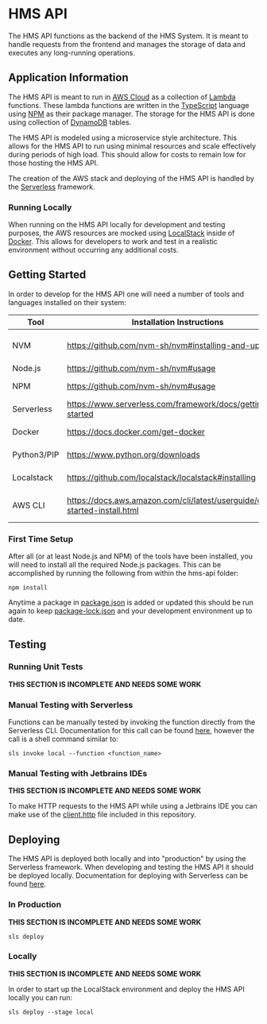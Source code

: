 [//]: # (Anytime that you do something and go "that wasn't in the documentation"...
 you should obviously update this or any other README, doc file, or comment in the code!)
# HMS API
[//]: # (TODO I feel like there is a good bit more "general" information we could include here)
The HMS API functions as the backend of the HMS System.  It is meant to handle requests from the frontend and manages the storage of data and executes any long-running operations.


## Application Information
The HMS API is meant to run in [AWS Cloud](https://aws.amazon.com/getting-started/?ref=docs_gateway) as a collection of [Lambda](https://docs.aws.amazon.com/lambda/latest/dg/welcome.html) functions.  These lambda functions are written in the [TypeScript](https://www.typescriptlang.org/) language using [NPM](https://docs.npmjs.com/about-npm) as their package manager.  The storage for the HMS API is done using collection of [DynamoDB](https://aws.amazon.com/dynamodb/) tables.

The HMS API is modeled using a microservice style architecture. This allows for the HMS API to run using minimal resources and scale effectively during periods of high load.  This should allow for costs to remain low for those hosting the HMS API.

The creation of the AWS stack and deploying of the HMS API is handled by the [Serverless](https://www.serverless.com/framework/docs) framework.


### Running Locally
When running on the HMS API locally for development and testing purposes, the AWS resources are mocked using [LocalStack](https://localstack.cloud/) inside of [Docker](https://docs.docker.com/get-started/).  This allows for developers to work and test in a realistic environment without occurring any additional costs.


## Getting Started
In order to develop for the HMS API one will need a number of tools and languages installed on their system:

| Tool        | Installation Instructions                                                     | Purpose                             |
|-------------|-------------------------------------------------------------------------------|-------------------------------------|
| NVM         | https://github.com/nvm-sh/nvm#installing-and-updating                         | Installing and managing Node.js/NPM |
| Node.js     | https://github.com/nvm-sh/nvm#usage                                           | Writing code                        |
| NPM         | https://github.com/nvm-sh/nvm#usage                                           | Node package management             |
| Serverless  | https://www.serverless.com/framework/docs/getting-started                     | Building and deploying code         |
| Docker      | https://docs.docker.com/get-docker                                            | Running LocalStack                  |
| Python3/PIP | https://www.python.org/downloads                                              | Installing LocalStack               |
| Localstack  | https://github.com/localstack/localstack#installing                           | Mocking AWS resources               |
| AWS CLI     | https://docs.aws.amazon.com/cli/latest/userguide/getting-started-install.html | Making requests to LocalStack/AWS   |

### First Time Setup
After all (or at least Node.js and NPM) of the tools have been installed, you will need to install all the required Node.js packages.  This can be accomplished by running the following from within the hms-api folder:

```shell
npm install
```

Anytime a package in [package.json](package.json) is added or updated this should be run again to keep [package-lock.json](package-lock.json) and your development environment up to date.

## Testing
### Running Unit Tests
[//]: # (TODO need to add information about testing here likely add Jest and run tests using NPM)
**THIS SECTION IS INCOMPLETE AND NEEDS SOME WORK**

### Manual Testing with Serverless
Functions can be manually tested by invoking the function directly from the Serverless CLI.  Documentation for this call can be found [here](https://www.serverless.com/framework/docs/providers/aws/cli-reference/invoke), however the call is a shell command similar to:

```shell
sls invoke local --function <function_name>
```

### Manual Testing with Jetbrains IDEs
[//]: # (TODO expand this section when the client.http file is fuller)
**THIS SECTION IS INCOMPLETE AND NEEDS SOME WORK**

To make HTTP requests to the HMS API while using a Jetbrains IDE you can make use of the [client.http](dev/client.http) file included in this repository.


## Deploying
The HMS API is deployed both locally and into "production" by using the Serverless framework.  When developing and testing the HMS API it should be deployed locally.  Documentation for deploying with Serverless can be found [here](https://www.serverless.com/framework/docs/providers/aws/cli-reference/deploy).

### In Production
[//]: # (TODO we will need some information about getting login credentials here eventually)
**THIS SECTION IS INCOMPLETE AND NEEDS SOME WORK**

```shell
sls deploy
```


### Locally
[//]: # (TODO Likely this section is a bit lacking and could include more about how this works)
**THIS SECTION IS INCOMPLETE AND NEEDS SOME WORK**

[//]: # (TODO currently this needs to be run twice... it is like Serverless doesn't wait for LocalStack to be running properly :shrug:)
In order to start up the LocalStack environment and deploy the HMS API locally you can run:
```shell
sls deploy --stage local
```
